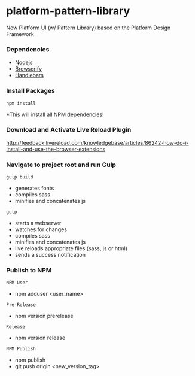 # platform-pattern-library
New Platform UI (w/ Pattern Library) based on the Platform Design Framework

### Dependencies
* [Nodejs](https://nodejs.org/en/)
* [Browserify](http://browserify.org/)
* [Handlebars](http://handlebarsjs.com/)

### Install Packages
`npm install`

*This will install all NPM dependencies!

### Download and Activate Live Reload Plugin

http://feedback.livereload.com/knowledgebase/articles/86242-how-do-i-install-and-use-the-browser-extensions

### Navigate to project root and run Gulp

`gulp build`

* generates fonts
* compiles sass
* minifies and concatenates js

`gulp`

* starts a webserver
* watches for changes
* compiles sass
* minifies and concatenates js
* live reloads appropriate files (sass, js or html)
* sends a success notification

### Publish to NPM

`NPM User`
* npm adduser <user_name>

`Pre-Release`
* npm version prerelease

`Release`
* npm version release

`NPM Publish`
* npm publish
* git push origin <new_version_tag>
